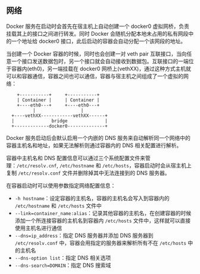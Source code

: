 ## 网络

Docker 服务在启动时会首先在宿主机上自动创建一个 docker0 虚拟网桥，负责挂载其上的接口之间进行转发。同时 Docker 会随机分配本地未占用的私有网段中的一个地址给 docker0 接口，此后启动的容器会自动分配一个该网段的地址。

当创建一个 Docker 容器的时候，同时也会创建一对 veth pair 互联接口，当向任意一个接口发送数据包时，另一个接口就会自动接收到数据包。互联接口的一端位于容器内(eth0)，另一端挂载在 docker0 网桥上(vethXX)，通过这种方式主机就可以和容器通信，容器之间也可以通信，容器与宿主机之间组成了一个虚拟的网络：
```
    +-----------+     +-----------+
    | Container |     | Container |
    +----eth0---+     +----eth0---+
          |                 |
  +----vethXX------------vethXX------+
  |              bridge              |
  +-------------docker0--------------+
```
Docker 服务启动后会默认启用一个内嵌的 DNS 服务来自动解析同一个网络中的容器主机名和地址，如果无法解析则通过容器内的 DNS 相关配置进行解析。

容器中主机名和 DNS 配置信息可以通过三个系统配置文件来管理：`/etc/resolv.cnf`, `/etc/hostname` 和 `/etc/hosts`，容器启动时会从宿主机上复制 `/etc/resolv.conf` 文件并删除掉其中无法连接到的 DNS 服务器。

在容器启动时可以使用参数指定网络配置信息：
- `-h hostname`：设定容器的主机名，容器的主机名会写入到容器内的 `/etc/hostname` 和 `/etc/hosts` 文件中
- `--link=container_name:alias`：记录其他容器的主机名，在创建容器的时候添加一个所连接容器的主机名到容器内 `/etc/hosts` 文件中，这样就可以直接使用主机名进行通信
- `--dns=ip_address`：指定 DNS 服务器并添加 DNS 服务器到 `/etc/resolv.conf` 中，容器会用指定的服务器来解析所有不在 `/etc/hosts` 中的主机名
- `--dns-option list`：指定 DNS 相关选项
- `--dns-search=DOMAIN`：指定 DNS 搜索域
